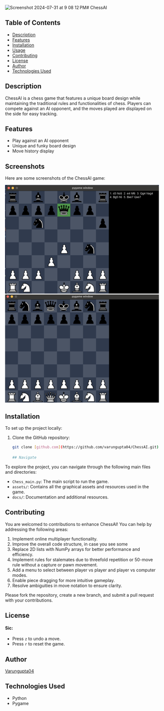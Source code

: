 <img width="756" alt="Screenshot 2024-07-31 at 9 08 12 PM" src="https://github.com/user-attachments/assets/ff2011fa-0a32-4e8c-9723-c94af56f7efc"># ChessAI

## Table of Contents
- [Description](#description)
- [Features](#features)
- [Installation](#installation)
- [Usage](#usage)
- [Contributing](#contributing)
- [License](#license)
- [Author](#author)
- [Technologies Used](#technologies-used)

## Description
ChessAI is a chess game that features a unique board design while maintaining the traditional rules and functionalities of chess. Players can compete against an AI opponent, and the moves played are displayed on the side for easy tracking.

## Features
- Play against an AI opponent
- Unique and funky board design
- Move history display

## Screenshots

Here are some screenshots of the ChessAI game:

![Screenshot 1](images/ss1.png)
![Screenshot 2](images/ss2.png)


## Installation
To set up the project locally:

1. Clone the GitHub repository:
   ```sh
   git clone [github.com](https://github.com/varungupta04/ChessAI.git)

   ## Navigate
To explore the project, you can navigate through the following main files and directories:
- `Chess_main.py`: The main script to run the game.
- `assets/`: Contains all the graphical assets and resources used in the game.
- `docs/`: Documentation and additional resources.


## Contributing

You are welcomed to contributions to enhance ChessAI! You can help by addressing the following areas:

1. Implement online multiplayer functionality.
2. Improve the overall code structure, in case you see some 
3. Replace 2D lists with NumPy arrays for better performance and efficiency.
4. Implement rules for stalemates due to threefold repetition or 50-move rule without a capture or pawn movement.
5. Add a menu to select between player vs player and player vs computer modes.
6. Enable piece dragging for more intuitive gameplay.
7. Resolve ambiguities in move notation to ensure clarity.


Please fork the repository, create a new branch, and submit a pull request with your contributions.

## License


#### Sic:
* Press `z` to undo a move.
* Press `r` to reset the game.

  
## Author

[Varungupta04](https://github.com/varungupta04)

## Technologies Used

- Python
- Pygame
